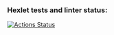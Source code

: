 ### Hexlet tests and linter status:
[![Actions Status](https://github.com/Sanyainthenorth/java-project-78/actions/workflows/hexlet-check.yml/badge.svg)](https://github.com/Sanyainthenorth/java-project-78/actions)